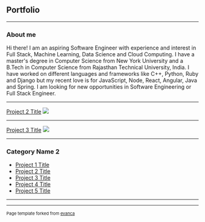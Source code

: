 ## Portfolio

---

### About me 

Hi there! I am an aspiring Software Engineer with experience and interest in Full Stack, Machine Learning, Data Science and Cloud Computing. I have a master's degree in Computer Science from New York University and a B.Tech in Computer Science from Rajasthan Technical University, India. I have worked on different languages and frameworks like C++, Python, Ruby and Django but my recent love is for JavaScript, Node, React, Angular, Java and Spring. I am looking for new opportunities in Software Engineering or Full Stack Engineer.

---
[Project 2 Title](/pdf/sample_presentation.pdf)
<img src="images/dummy_thumbnail.jpg?raw=true"/>

---
[Project 3 Title](http://example.com/)
<img src="images/dummy_thumbnail.jpg?raw=true"/>

---

### Category Name 2

- [Project 1 Title](http://example.com/)
- [Project 2 Title](http://example.com/)
- [Project 3 Title](http://example.com/)
- [Project 4 Title](http://example.com/)
- [Project 5 Title](http://example.com/)

---




---
<p style="font-size:11px">Page template forked from <a href="https://github.com/evanca/quick-portfolio">evanca</a></p>
<!-- Remove above link if you don't want to attibute -->
